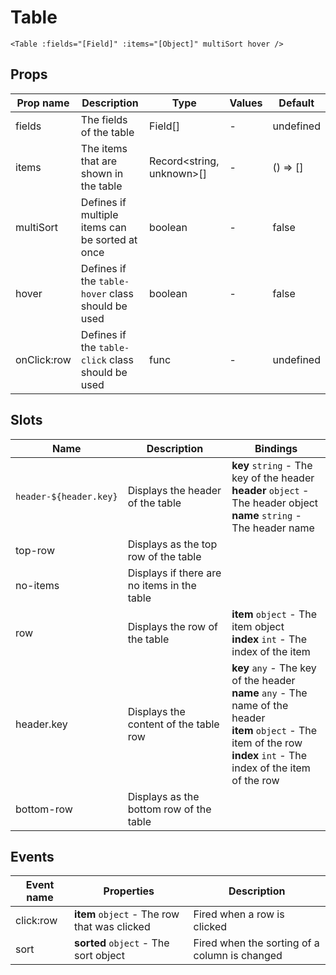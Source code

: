 # Table

```vue
<Table :fields="[Field]" :items="[Object]" multiSort hover />
```

## Props

| Prop name   | Description                                       | Type                            | Values | Default     |
| ----------- | ------------------------------------------------- | ------------------------------- | ------ | ----------- |
| fields      | The fields of the table                           | Field[]                         | -      | undefined   |
| items       | The items that are shown in the table             | Record&lt;string, unknown&gt;[] | -      | () =&gt; [] |
| multiSort   | Defines if multiple items can be sorted at once   | boolean                         | -      | false       |
| hover       | Defines if the `table-hover` class should be used | boolean                         | -      | false       |
| onClick:row | Defines if the `table-click` class should be used | func                            | -      | undefined   |

## Slots

| Name                   | Description                                 | Bindings                                                                                                                                                                             |
| ---------------------- | ------------------------------------------- | ------------------------------------------------------------------------------------------------------------------------------------------------------------------------------------ |
| `header-${header.key}` | Displays the header of the table            | **key** `string` - The key of the header<br/>**header** `object` - The header object<br/>**name** `string` - The header name                                                         |
| top-row                | Displays as the top row of the table        |                                                                                                                                                                                      |
| no-items               | Displays if there are no items in the table |                                                                                                                                                                                      |
| row                    | Displays the row of the table               | **item** `object` - The item object<br/>**index** `int` - The index of the item                                                                                                      |
| header.key             | Displays the content of the table row       | **key** `any` - The key of the header<br/>**name** `any` - The name of the header<br/>**item** `object` - The item of the row<br/>**index** `int` - The index of the item of the row |
| bottom-row             | Displays as the bottom row of the table     |                                                                                                                                                                                      |

## Events

| Event name | Properties                                   | Description                                   |
| ---------- | -------------------------------------------- | --------------------------------------------- |
| click:row  | **item** `object` - The row that was clicked | Fired when a row is clicked                   |
| sort       | **sorted** `object` - The sort object        | Fired when the sorting of a column is changed |
